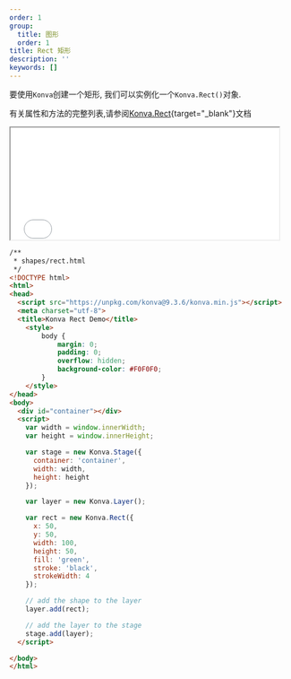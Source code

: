 ```yaml
---
order: 1
group:
  title: 图形
  order: 1
title: Rect 矩形
description: ''
keywords: []
---
```


要使用`Konva`创建一个矩形, 我们可以实例化一个`Konva.Rect()`对象.  

有关属性和方法的完整列表,请参阅[Konva.Rect](https://konvajs.github.io/api/Konva.Rect.html){target="_blank"}文档


<iframe src="/downloads/code/shapes/rect.html" style="width: 50vw; height: 200px;"></iframe>


```html
/**
 * shapes/rect.html
 */
<!DOCTYPE html>
<html>
<head>
  <script src="https://unpkg.com/konva@9.3.6/konva.min.js"></script>
  <meta charset="utf-8">
  <title>Konva Rect Demo</title>
    <style>
        body {
            margin: 0;
            padding: 0;
            overflow: hidden;
            background-color: #F0F0F0;
        }
    </style>
</head>
<body>
  <div id="container"></div>
  <script>
    var width = window.innerWidth;
    var height = window.innerHeight;

    var stage = new Konva.Stage({
      container: 'container',
      width: width,
      height: height
    });

    var layer = new Konva.Layer();

    var rect = new Konva.Rect({
      x: 50,
      y: 50,
      width: 100,
      height: 50,
      fill: 'green',
      stroke: 'black',
      strokeWidth: 4
    });

    // add the shape to the layer
    layer.add(rect);

    // add the layer to the stage
    stage.add(layer);
  </script>

</body>
</html>
```